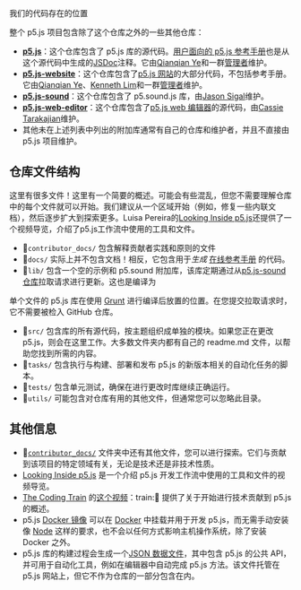 我们的代码存在的位置

整个 p5.js 项目包含除了这个仓库之外的一些其他仓库：

- **[p5.js](https://github.com/processing/p5.js)**：这个仓库包含了 p5.js 库的源代码。[用户面向的 p5.js 参考手册](https://p5js.org/reference/)也是从这个源代码中生成的[JSDoc](https://jsdoc.app/)注释。它由[Qianqian Ye](https://github.com/qianqianye)和一群[管理者](https://github.com/processing/p5.js#stewards)维护。
- **[p5.js-website](https://github.com/processing/p5.js-website)**：这个仓库包含了[p5.js 网站](http://p5js.org)的大部分代码，不包括参考手册。它由[Qianqian Ye](https://github.com/qianqianye)、[Kenneth Lim](https://github.com/limzykenneth)和一群[管理者](https://github.com/processing/p5.js-website#stewards)维护。
- **[p5.js-sound](https://github.com/processing/p5.js-sound)**：这个仓库包含了 p5.sound.js 库，由[Jason Sigal](https://github.com/therewasaguy)维护。
- **[p5.js-web-editor](https://github.com/processing/p5.js-web-editor)**：这个仓库包含了[p5.js web 编辑器](https://editor.p5js.org)的源代码，由[Cassie Tarakajian](https://github.com/catarak)维护。
- 其他未在上述列表中列出的附加库通常有自己的仓库和维护者，并且不直接由 p5.js 项目维护。

## 仓库文件结构

这里有很多文件！这里有一个简要的概述。可能会有些混乱，但您不需要理解仓库中的每个文件就可以开始。我们建议从一个区域开始（例如，修复一些内联文档），然后逐步扩大到探索更多。Luisa Pereira的[Looking Inside p5.js](https://www.luisapereira.net/teaching/materials/processing-foundation)还提供了一个视频导览，介绍了p5.js工作流中使用的工具和文件。

- 📁`contributor_docs/` 包含解释贡献者实践和原则的文件
- 📁`docs/` 实际上并不包含文档！相反，它包含用于*生成* [在线参考手册](https://p5js.org/reference/) 的代码。
- 📁`lib/` 包含一个空的示例和 p5.sound 附加库，该库定期通过从[p5.js-sound 仓库](https://github.com/processing/p5.js-sound)拉取请求进行更新。这也是编译为

单个文件的 p5.js 库在使用 [Grunt](https://gruntjs.com/) 进行编译后放置的位置。在您提交拉取请求时，它不需要被检入 GitHub 仓库。
- 📁`src/` 包含库的所有源代码，按主题组织成单独的模块。如果您正在更改 p5.js，则会在这里工作。大多数文件夹内都有自己的 readme.md 文件，以帮助您找到所需的内容。
- 📁`tasks/` 包含执行与构建、部署和发布 p5.js 的新版本相关的自动化任务的脚本。
- 📁`tests/` 包含单元测试，确保在进行更改时库继续正确运行。
- 📁`utils/` 可能包含对仓库有用的其他文件，但通常您可以忽略此目录。

## 其他信息
- 📁[`contributor_docs/`](https://github.com/processing/p5.js/tree/main/contributor_docs) 文件夹中还有其他文件，您可以进行探索。它们与贡献到该项目的特定领域有关，无论是技术还是非技术性质。
- [Looking Inside p5.js](https://www.luisapereira.net/teaching/materials/processing-foundation) 是一个介绍 p5.js 开发工作流中使用的工具和文件的视频导览。
- [The Coding Train](https://youtu.be/Rr3vLyP1Ods) 的[这个视频](https://youtu.be/Rr3vLyP1Ods)：train::rainbow: 提供了关于开始进行技术贡献到 p5.js 的概述。
- p5.js [Docker 镜像](https://github.com/toolness/p5.js-docker) 可以在 [Docker](https://www.docker.com/) 中挂载并用于开发 p5.js，而无需手动安装像 [Node](https://nodejs.org/) 这样的要求，也不会以任何方式影响主机操作系统，除了安装 Docker 之外。
- p5.js 库的构建过程会生成一个[JSON 数据文件](https://p5js.org/reference/data.json)，其中包含 p5.js 的公共 API，并可用于自动化工具，例如在编辑器中自动完成 p5.js 方法。该文件托管在 p5.js 网站上，但它不作为仓库的一部分包含在内。
